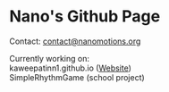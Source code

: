 # Nano's Github Page

Contact: contact@nanomotions.org

Currently working on:        \
kaweepatinn1.github.io ([Website](https://nanomotions.org))        \
SimpleRhythmGame (school project)
